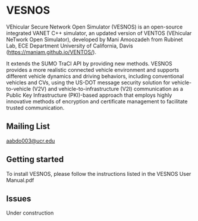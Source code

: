 # VESNOS #

VEhicular Secure Network Open Simulator (VESNOS) is an open-source integrated VANET C++ simulator, an updated version of VENTOS (VEhicular NeTwork Open Simulator),
developed by Mani Amoozadeh from Rubinet Lab, ECE Department University of California, Davis (https://maniam.github.io/VENTOS/).

It extends the SUMO TraCI API by providing new methods. VESNOS provides a more realistic connected vehicle environment and supports different vehicle dynamics and driving behaviors, including conventional vehicles and CVs, using the US-DOT message security solution for vehicle-to-vehicle (V2V) and vehicle-to-infrastructure (V2I) communication as a Public Key Infrastructure (PKI)-based approach that employs highly innovative methods of encryption and certificate management to facilitate trusted communication.

## Mailing List ##

aabdo003@ucr.edu

## Getting started ##

To install VESNOS, please follow the instructions listed in the VESNOS User Manual.pdf

## Issues ##

Under construction



